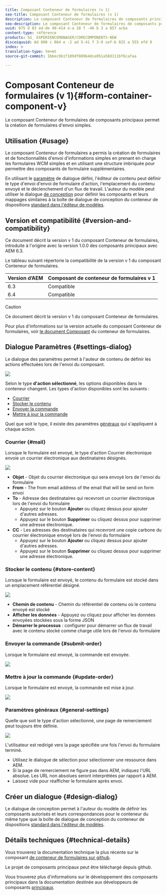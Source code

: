 ```yaml
---
title: Composant Conteneur de formulaires (v 1)
seo-title: Composant Conteneur de formulaires (v 1)
description: Le composant Conteneur de formulaires de composants principaux permet la création de formulaires d'envoi simples.
seo-description: Le composant Conteneur de formulaires de composants principaux permet la création de formulaires d'envoi simples.
uuid: 075 d 83 ed-de 40-414 e-a 18 f -46 b 3 a 857 acba
content-type: référence
products: SG_ EXPERIENCEMANAGER/CORECOMPONENTS-NEW
discoiquuid: Ad 800 c 064 e -2 ad 5-41 f 3-9 cef-b 025 a 555 efd 9
index: n
translation-type: tm+mt
source-git-commit: 1bbec9b1f109df88964dce051a58d111bf6cafaa

---
```



# Composant Conteneur de formulaires (v 1){#form-container-component-v}

Le composant Conteneur de formulaires de composants principaux permet la création de formulaires d&#39;envoi simples.

## Utilisation {#usage}

Le composant Conteneur de formulaires a permis la création de formulaires et de fonctionnalités d&#39;envoi d&#39;informations simples en prenant en charge les formulaires WCM simples et en utilisant une structure imbriquée pour permettre des composants de formulaire supplémentaires.

En utilisant le [paramètre](form-container-v1.md#main-pars_title) de dialogue défini, l&#39;éditeur de contenu peut définir le type d&#39;envoi d&#39;envoi de formulaire d&#39;action, l&#39;emplacement du contenu envoyé et le déclenchement d&#39;un flux de travail. L&#39;auteur du modèle peut utiliser le dialogue [de conception](form-container-v1.md#main-pars_title_1995166862) pour définir les composants et leurs mappages similaires à la boîte de dialogue de conception du conteneur de dispositions [standard dans l&#39;éditeur de modèles](https://helpx.adobe.com/experience-manager/6-4/sites/authoring/using/templates.html#main-pars_title_1754153843).

## Version et compatibilité {#version-and-compatibility}

Ce document décrit la version v 1 du composant Conteneur de formulaires, introduite à l&#39;origine avec la version 1.0.0 des composants principaux avec AEM 6.3.

Le tableau suivant répertorie la compatibilité de la version v 1 du composant Conteneur de formulaires.

| Version d’AEM | Composant de conteneur de formulaires v 1 |
|--- |--- |
| 6.3 | Compatible |
| 6.4 | Compatible |

>[!CAUTION]
>
>Ce document décrit la version v 1 du composant Conteneur de formulaires.
>
>Pour plus d&#39;informations sur la version actuelle du composant Conteneur de formulaires, voir [le document Composant](form-container.md) du conteneur de formulaires.

## Dialogue Paramètres {#settings-dialog}

Le dialogue des paramètres permet à l&#39;auteur de contenu de définir les actions effectuées lors de l&#39;envoi du composant.

![](assets/chlimage_1.png)

Selon le type **d&#39;action sélectionné**, les options disponibles dans le conteneur changent. Les types d&#39;action disponibles sont les suivants :

* [Courrier](form-container-v1.md#main-pars_title_966511656)
* [Stocker le contenu](form-container-v1.md#main-pars_title_2065985840)
* [Envoyer la commande](form-container-v1.md#main-pars_title_686874527)
* [Mettre à jour la commande](form-container-v1.md#main-pars_title_410109286)

Quel que soit le type, il existe des paramètres [généraux](form-container-v1.md#main-pars_title_375403046) qui s&#39;appliquent à chaque action.

### Courrier {#mail}

Lorsque le formulaire est envoyé, le type d&#39;action Courrier électronique envoie un courrier électronique aux destinataires désignés.

![](assets/chlimage_1-1.png)

* **Objet** - Objet du courrier électronique qui sera envoyé lors de l&#39;envoi du formulaire
* **From** - The from email address of the email that will be send on form envoi
* **To** - Adresse des destinataires qui recevront un courrier électronique lors de l&#39;envoi du formulaire
   * Appuyez sur le bouton **Ajouter** ou cliquez dessus pour ajouter d&#39;autres adresses.
   * Appuyez sur le bouton **Supprimer** ou cliquez dessus pour supprimer une adresse électronique.
* **CC** - Les adresses des destinataires qui recevront une copie carbone du courrier électronique envoyé lors de l&#39;envoi du formulaire
   * Appuyez sur le bouton **Ajouter** ou cliquez dessus pour ajouter d&#39;autres adresses.
   * Appuyez sur le bouton **Supprimer** ou cliquez dessus pour supprimer une adresse électronique.

### Stocker le contenu {#store-content}

Lorsque le formulaire est envoyé, le contenu du formulaire est stocké dans un emplacement référentiel désigné.

![](assets/chlimage_1-2.png)

* **Chemin de contenu** - Chemin du référentiel de contenu où le contenu envoyé est stocké
* **Afficher les données** - Appuyez ou cliquez pour afficher les données envoyées stockées sous la forme JSON
* **Démarrer le processus** : configurer pour démarrer un flux de travail avec le contenu stocké comme charge utile lors de l&#39;envoi du formulaire

### Envoyer la commande {#submit-order}

Lorsque le formulaire est envoyé, la commande est envoyée.

![](assets/chlimage_1-3.png)

### Mettre à jour la commande {#update-order}

Lorsque le formulaire est envoyé, la commande est mise à jour.

![](assets/chlimage_1-4.png)

### Paramètres généraux {#general-settings}

Quelle que soit le type d&#39;action sélectionné, une page de remerciement peut toujours être définie.

![](assets/chlimage_1-5.png)

L&#39;utilisateur est redirigé vers la page spécifiée une fois l&#39;envoi du formulaire terminé.

* Utilisez le dialogue de sélection pour sélectionner une ressource dans AEM.
* Si la page de remerciement ne figure pas dans AEM, indiquez l&#39;URL absolue. Les URL non absolues seront interprétées par rapport à AEM.
* Laissez vide pour réafficher le formulaire après envoi.

## Créer un dialogue {#design-dialog}

Le dialogue de conception permet à l&#39;auteur du modèle de définir les composants autorisés et leurs correspondances pour le conteneur du même type que la boîte de dialogue de conception du conteneur de dispositions [standard dans l&#39;éditeur de modèles](https://helpx.adobe.com/experience-manager/6-4/sites/authoring/using/templates.html#main-pars_title_1754153843).

## Détails techniques {#technical-details}

Vous trouverez la documentation technique la plus récente sur le composant [de conteneur de formulaires sur github](https://github.com/adobe/aem-core-wcm-components/tree/master/content/src/content/jcr_root/apps/core/wcm/components/form/container/v1/container).

Le projet de composants principaux peut être téléchargé depuis github.

Vous trouverez plus d&#39;informations sur le développement des composants principaux dans la documentation destinée aux développeurs de composants [principaux](developing.md).

